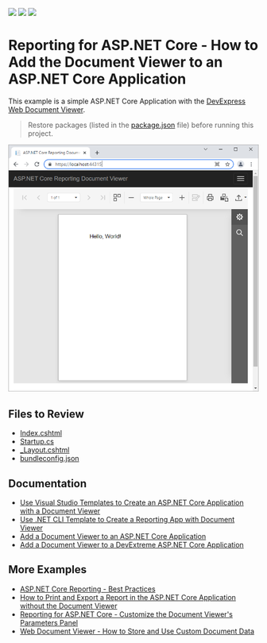<!-- default badges list -->
![](https://img.shields.io/endpoint?url=https://codecentral.devexpress.com/api/v1/VersionRange/227613460/22.2.2%2B)
[![](https://img.shields.io/badge/Open_in_DevExpress_Support_Center-FF7200?style=flat-square&logo=DevExpress&logoColor=white)](https://supportcenter.devexpress.com/ticket/details/T845228)
[![](https://img.shields.io/badge/📖_How_to_use_DevExpress_Examples-e9f6fc?style=flat-square)](https://docs.devexpress.com/GeneralInformation/403183)
<!-- default badges end -->
# Reporting for ASP.NET Core - How to Add the Document Viewer to an ASP.NET Core Application

This example is a simple ASP.NET Core Application with the [DevExpress Web Document Viewer](https://docs.devexpress.com/XtraReports/401850/web-reporting/web-document-viewer).


> Restore packages (listed in the [package.json](./CS/SimpleAspNetCoreReportingViewer/package.json) file) before running this project.


![Document Viewer in ASP.NET Core Application](images/screenshot.png)


## Files to Review

* [Index.cshtml](CS/SimpleAspNetCoreReportingViewer/Views/Home/Index.cshtml)
* [Startup.cs](CS/SimpleAspNetCoreReportingViewer/Startup.cs) 
* [_Layout.cshtml](CS/SimpleAspNetCoreReportingViewer/Views/Shared/_Layout.cshtml)
* [bundleconfig.json](CS/SimpleAspNetCoreReportingViewer/bundleconfig.json)

## Documentation

- [Use Visual Studio Templates to Create an ASP.NET Core Application with a Document Viewer](https://docs.devexpress.com/XtraReports/400044/web-reporting/asp-net-core-reporting/document-viewer-in-asp-net-applications/quick-start/create-an-aspnet-core-application-with-a-document-viewer)
- [Use .NET CLI Template to Create a Reporting App with Document Viewer](https://docs.devexpress.com/XtraReports/404177/web-reporting/asp-net-core-reporting/document-viewer-in-asp-net-applications/quick-start/use-cli-templates)
- [Add a Document Viewer to an ASP.NET Core Application](https://docs.devexpress.com/XtraReports/401762/web-reporting/asp-net-core-reporting/document-viewer-in-asp-net-applications/quick-start/add-the-document-viewer-to-an-aspnet-core-application)
- [Add a Document Viewer to a DevExtreme ASP.NET Core Application](https://docs.devexpress.com/XtraReports/403747/web-reporting/asp-net-core-reporting/document-viewer-in-asp-net-applications/quick-start/add-a-document-viewer-to-a-devextreme-asp-net-core-application)

## More Examples

- [ASP.NET Core Reporting - Best Practices](https://github.com/DevExpress-Examples/AspNetCore.Reporting.BestPractices)
- [How to Print and Export a Report in the ASP.NET Core Application without the Document Viewer](https://github.com/DevExpress-Examples/Reporting-AspNetCore-Print-Without-Preview)
- [Reporting for ASP.NET Core - Customize the Document Viewer's Parameters Panel](https://github.com/DevExpress-Examples/Reporting-AspNetCore-CustomizeParametersPanel)
- [Web Document Viewer - How to Store and Use Custom Document Data](https://github.com/DevExpress-Examples/reporting-web-viewer-document-custom-data)



